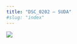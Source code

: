 ```yaml
---
title: "DSC_0202 – SUDA"
#slug: "index"
---
```


[![](/wp-content/2015/05/DSC_0202-300x201.jpg)](/wp-content/2015/05/DSC_0202.jpg)